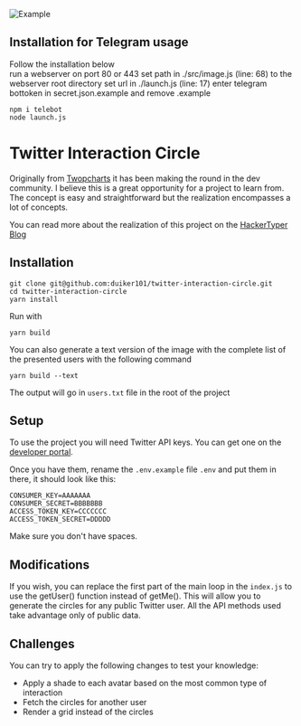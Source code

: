 
![Example](circle.png)

## Installation for Telegram usage
Follow the installation below  
run a webserver on port 80 or 443
set path in ./src/image.js (line: 68) to the webserver root directory
set url in ./launch.js (line: 17)
enter telegram bottoken in secret.json.example and remove .example
```shell script
npm i telebot
node launch.js
```


# Twitter Interaction Circle

Originally from [Twopcharts](https://twopcharts.com/) it has been making the round in the dev community.
I believe this is a great opportunity for a project to learn from. 
The concept is easy and straightforward but the realization encompasses a lot of concepts.

You can read more about the realization of this project on the [HackerTyper Blog](https://blog.hackertyper.net/post/twitter-interaction-circles-guide/)


## Installation
```shell script
git clone git@github.com:duiker101/twitter-interaction-circle.git
cd twitter-interaction-circle
yarn install
```

Run with 
```shell script
yarn build
```

You can also generate a text version of the image with the complete list of the presented users with the following command
```shell script
yarn build --text
```
The output will go in `users.txt` file in the root of the project

## Setup
To use the project you will need Twitter API keys. You can get one on the [developer portal](https://developer.twitter.com).

Once you have them, rename the `.env.example` file `.env` and put them in there, it should look like this:

```dotenv
CONSUMER_KEY=AAAAAAA
CONSUMER_SECRET=BBBBBBB
ACCESS_TOKEN_KEY=CCCCCCC
ACCESS_TOKEN_SECRET=DDDDD
```

Make sure you don't have spaces.

## Modifications

If you wish, you can replace the first part of the main loop in the `index.js` to use the getUser() function instead of getMe().
This will allow you to generate the circles for any public Twitter user. All the API methods used take advantage only of public data.

## Challenges

You can try to apply the following changes to test your knowledge:
- Apply a shade to  each avatar based on the most common type of interaction
- Fetch the circles for another user
- Render a grid instead of the circles
